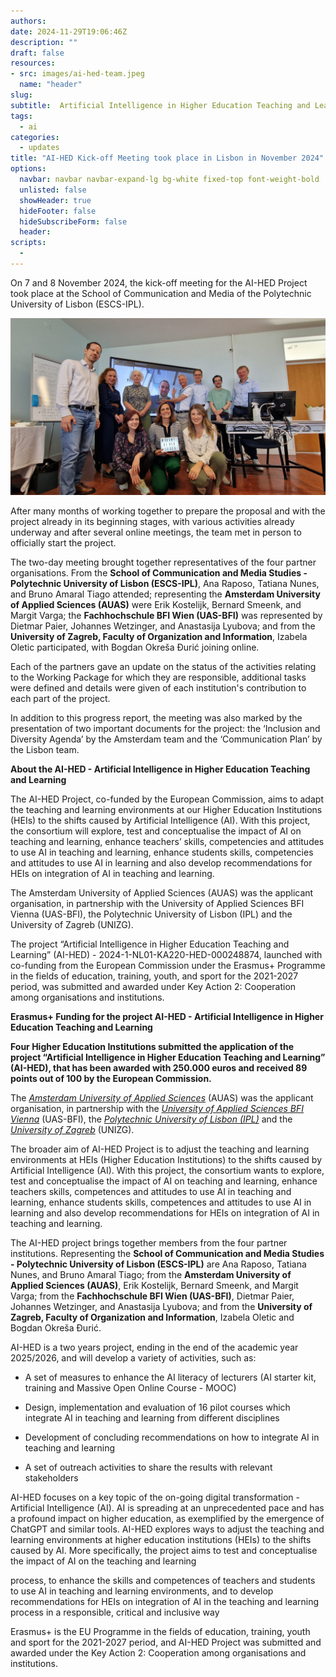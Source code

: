 ```yaml
---
authors:
date: 2024-11-29T19:06:46Z
description: ""
draft: false
resources: 
- src: images/ai-hed-team.jpeg
  name: "header"
slug:
subtitle:  Artificial Intelligence in Higher Education Teaching and Learning
tags: 
  - ai
categories: 
  - updates
title: "AI-HED Kick-off Meeting took place in Lisbon in November 2024"
options:
  navbar: navbar navbar-expand-lg bg-white fixed-top font-weight-bold
  unlisted: false
  showHeader: true
  hideFooter: false
  hideSubscribeForm: false
  header:
scripts:
  -
---
```


On 7 and 8 November 2024, the kick-off meeting for the AI-HED Project took place at the School of Communication and Media of the Polytechnic University of Lisbon (ESCS-IPL).

![ai-hed team](./images/ai-hed-team.jpeg)

After many months of working together to prepare the proposal and with the project already in its beginning stages, with various activities already underway and after several online meetings, the team met in person to officially start the project.

The two-day meeting brought together representatives of the four partner organisations. From the **School of Communication and Media Studies - Polytechnic University of Lisbon (ESCS-IPL)**, Ana Raposo, Tatiana Nunes, and Bruno Amaral Tiago attended; representing the **Amsterdam University of Applied Sciences (AUAS)** were Erik Kostelijk, Bernard Smeenk, and Margit Varga; the **Fachhochschule BFI Wien (UAS-BFI)** was represented by Dietmar Paier, Johannes Wetzinger, and Anastasija Lyubova; and from the **University of Zagreb, Faculty of Organization and Information**, Izabela Oletic participated, with Bogdan Okreša Đurić joining online.

Each of the partners gave an update on the status of the activities relating to the Working Package for which they are responsible, additional tasks were defined and details were given of each institution's contribution to each part of the project.

In addition to this progress report, the meeting was also marked by the presentation of two important documents for the project: the ‘Inclusion and Diversity Agenda’ by the Amsterdam team and the ‘Communication Plan’ by the Lisbon team.

**About the AI-HED - Artificial Intelligence in Higher Education Teaching and Learning**

The AI-HED Project, co-funded by the European Commission, aims to adapt the teaching and learning environments at our Higher Education Institutions (HEIs) to the shifts caused by Artificial Intelligence (AI). With this project, the consortium will explore, test and conceptualise the impact of AI on teaching and learning, enhance teachers’ skills, competencies and attitudes to use AI in teaching and learning, enhance students skills, competencies and attitudes to use AI in learning and also develop recommendations for HEIs on integration of AI in teaching and learning.

The Amsterdam University of Applied Sciences (AUAS) was the applicant organisation, in partnership with the University of Applied Sciences BFI Vienna (UAS-BFI), the Polytechnic University of Lisbon (IPL) and the University of Zagreb (UNIZG).

The project “Artificial Intelligence in Higher Education Teaching and Learning” (AI-HED) - 2024-1-NL01-KA220-HED-000248874, launched with co-funding from the European Commission under the Erasmus+ Programme in the fields of education, training, youth, and sport for the 2021-2027 period, was submitted and awarded under Key Action 2: Cooperation among organisations and institutions.

**Erasmus+ Funding for the project AI-HED - Artificial Intelligence in Higher Education Teaching and Learning**

**Four Higher Education Institutions submitted the application of the project “Artificial Intelligence in Higher Education Teaching and Learning” (AI-HED), that has been awarded with 250.000 euros and received 89 points out of 100 by the European Commission.**

The [*Amsterdam University of Applied Sciences*](https://www.amsterdamuas.com/) (AUAS) was the applicant organisation, in partnership with the [*University of Applied Sciences BFI Vienna*](https://www.fh-vie.ac.at/en/) (UAS-BFI), the [*Polytechnic University of Lisbon (IPL)*](https://www.ipl.pt/en) and the [*University of Zagreb*](https://www.unizg.hr/homepage/) (UNIZG).

The broader aim of AI-HED Project is to adjust the teaching and learning environments at HEIs (Higher Education Institutions) to the shifts caused by Artificial Intelligence (AI). With this project, the consortium wants to explore, test and conceptualise the impact of AI on teaching and learning, enhance teachers skills, competences and attitudes to use AI in teaching and learning, enhance students skills, competences and attitudes to use AI in learning and also develop recommendations for HEIs on integration of AI in teaching and learning.

The AI-HED project brings together members from the four partner institutions. Representing the **School of Communication and Media Studies - Polytechnic University of Lisbon (ESCS-IPL)** are Ana Raposo, Tatiana Nunes, and Bruno Amaral Tiago; from the **Amsterdam University of Applied Sciences (AUAS)**, Erik Kostelijk, Bernard Smeenk, and Margit Varga; from the **Fachhochschule BFI Wien (UAS-BFI)**, Dietmar Paier, Johannes Wetzinger, and Anastasija Lyubova; and from the **University of Zagreb, Faculty of Organization and Information**, Izabela Oletic and Bogdan Okreša Đurić.

AI-HED is a two years project, ending in the end of the academic year 2025/2026, and will develop a variety of activities, such as:

- A set of measures to enhance the AI literacy of lecturers (AI starter kit, training and Massive Open Online Course - MOOC)

- Design, implementation and evaluation of 16 pilot courses which integrate AI in teaching and learning from different disciplines

- Development of concluding recommendations on how to integrate AI in teaching and learning

- A set of outreach activities to share the results with relevant stakeholders

AI-HED focuses on a key topic of the on-going digital transformation - Artificial Intelligence (AI). AI is spreading at an unprecedented pace and has a profound impact on higher education, as exemplified by the emergence of ChatGPT and similar tools. AI-HED explores ways to adjust the teaching and learning environments at higher education institutions (HEIs) to the shifts caused by AI. More specifically, the project aims to test and conceptualise the impact of AI on the teaching and learning

process, to enhance the skills and competences of teachers and students to use AI in teaching and learning environments, and to develop recommendations for HEIs on integration of AI in the teaching and learning process in a responsible, critical and inclusive way

Erasmus+ is the EU Programme in the fields of education, training, youth and sport for the 2021-2027 period, and AI-HED Project was submitted and awarded under the Key Action 2: Cooperation among organisations and institutions.
